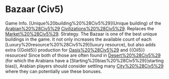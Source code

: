 # Bazaar (Civ5)

Game Info.
[Unique%20building%20%28Civ5%29](Unique building) of the [Arabian%20%28Civ5%29](Arabian) [Civilizations%20%28Civ5%29](civilization). Replaces the [Market%20%28Civ5%29](Market).
Strategy.
The Bazaar is one of the best unique buildings in the game. It not only increases the available count of each [Luxury%20resource%20%28Civ5%29](luxury resource), but also adds extra {{Gold5}} production for [Oasis%20%28Civ5%29](Oases) and {{Oil5}} resources! Since both of those are often found in [Desert%20%28Civ5%29](deserts) (for which the Arabians have a [Starting%20bias%20%28Civ5%29](starting bias)), Arabian players should consider settling many [City%20%28Civ5%29](cities) where they can potentially use these bonuses.